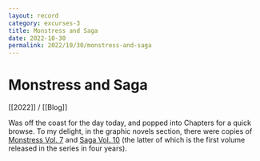 ```yaml
---
layout: record
category: excurses-3
title: Monstress and Saga
date: 2022-10-30
permalink: 2022/10/30/monstress-and-saga
---
```


# Monstress and Saga

[[2022]] / [[Blog]]

Was off the coast for the day today, and popped into Chapters for a quick browse. To my delight, in the graphic novels section, there were copies of [Monstress Vol. 7](https://imagecomics.com/comics/releases/monstress-vol-7) and [Saga Vol. 10](https://imagecomics.com/comics/releases/saga-vol-10) (the latter of which is the first volume released in the series in four years).
